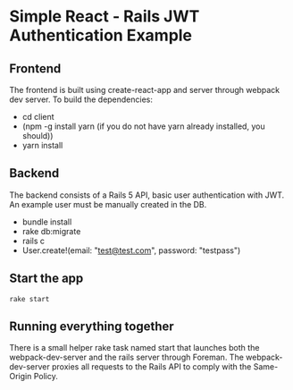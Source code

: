 # Simple React - Rails JWT Authentication Example

## Frontend
The frontend is built using create-react-app and server through webpack dev server. To build the dependencies:
* cd client
* (npm -g install yarn (if you do not have yarn already installed, you should))
* yarn install

## Backend
The backend consists of a Rails 5 API, basic user authentication with JWT. An example user must be manually created in the DB.
* bundle install
* rake db:migrate
* rails c
* User.create!(email: "test@test.com", password: "testpass")

## Start the app
```` rake start ````

## Running everything together
There is a small helper rake task named start that launches both the webpack-dev-server and the rails server through Foreman. The webpack-dev-server proxies all requests to the Rails API to comply with the Same-Origin Policy.

